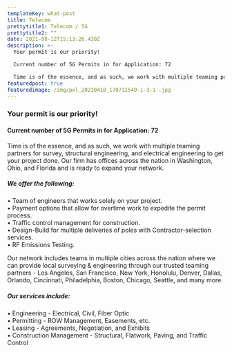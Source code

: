 ```yaml
---
templateKey: what-post
title: Telecom
prettytitle1: Telecom / 5G
prettytitle2: ""
date: 2021-08-12T15:13:26.430Z
description: >-
  Your permit is our priority!

  Current number of 5G Permits in for Application: 72

  Time is of the essence, and as such, we work with multiple teaming partners for survey, structural engineering, and electrical engineering to get your project done. Our firm has offices across the nation in Washington, Ohio, and Florida and is ready to expand your network.
featuredpost: true
featuredimage: /img/pxl_20210410_170711549-1-3-1-.jpg
---
```

### **Your permit is our priority!**

#### Current number of 5G Permits in for Application: 72

Time is of the essence, and as such, we work with multiple teaming partners for survey, structural engineering, and electrical engineering to get your project done. Our firm has offices across the nation in Washington, Ohio, and Florida and is ready to expand your network.

##### We offer the following:

• Team of engineers that works solely on your project.\
• Payment options that allow for overtime work to expedite the permit process.\
• Traffic control management for construction.\
• Design-Build for multiple deliveries of poles with Contractor-selection services.\
• RF Emissions Testing.

Our network includes teams in multiple cities across the nation where we can provide local surveying & engineering through our trusted teaming partners - Los Angeles, San Francisco, New York, Honolulu, Denver, Dallas, Orlando, Cincinnati, Philadelphia, Boston, Chicago, Seattle, and many more.

##### Our services include:

• Engineering - Electrical, Civil, Fiber Optic\
• Permitting - ROW Management, Easements, etc.\
• Leasing - Agreements, Negotiation, and Exhibits\
• Construction Management - Structural, Flatwork, Paving, and Traffic Control